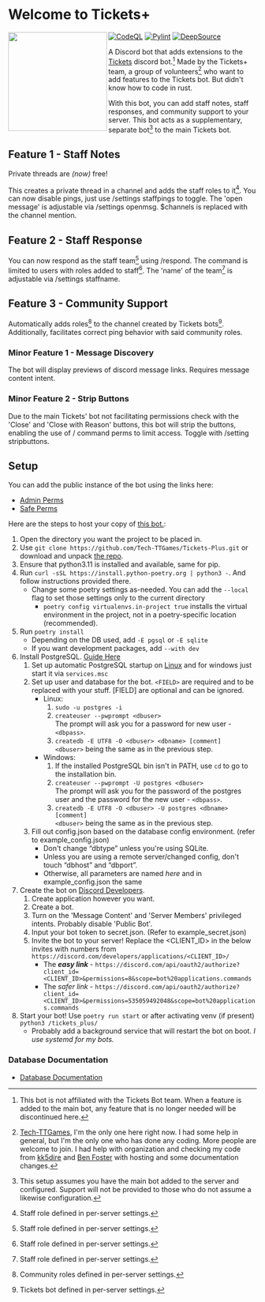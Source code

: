# Welcome to Tickets+

<img align="left" src="https://raw.githubusercontent.com/Tech-TTGames/Tickets-Plus/main/branding/rounded.png" height="200" width="200"/>

[![CodeQL](https://github.com/Tech-TTGames/Tickets-Plus/actions/workflows/codeql.yml/badge.svg?branch=main)](https://github.com/Tech-TTGames/Tickets-Plus/actions/workflows/codeql.yml) [![Pylint](https://github.com/Tech-TTGames/Tickets-Plus/actions/workflows/pylint.yml/badge.svg?branch=main)](https://github.com/Tech-TTGames/Tickets-Plus/actions/workflows/pylint.yml) [![DeepSource](https://deepsource.io/gh/Tech-TTGames/Tickets-Plus.svg/?label=active+issues&show_trend=true&token=ourUeg696DFMDcZDoZi0ZqGn)](https://deepsource.io/gh/Tech-TTGames/Tickets-Plus/?ref=repository-badge)

A Discord bot that adds extensions to the [Tickets](https://github.com/TicketsBot) discord bot.[^1]
Made by the Tickets+ team, a group of volunteers[^0] who want to add features to the Tickets bot. But didn't know how to code in rust.

With this bot, you can add staff notes, staff responses, and community support to your server.
This bot acts as a supplementary, separate bot[^2] to the main Tickets bot.

## Feature 1 - Staff Notes

Private threads are *(now)* free!

This creates a private thread in a channel and adds the staff roles to it[^3].
You can now disable pings, just use /settings staffpings to toggle.
The 'open message' is adjustable via /settings openmsg. $channels is replaced with the channel mention.

## Feature 2 - Staff Response

You can now respond as the staff team[^3] using /respond.
The command is limited to users with roles added to staff[^3].
The 'name' of the team[^3] is adjustable via /settings staffname.

## Feature 3 - Community Support

Automatically adds roles[^4] to the channel created by Tickets bots[^5].
Additionally, facilitates correct ping behavior with said community roles.

### Minor Feature 1 - Message Discovery

The bot will display previews of discord message links.
Requires message content intent.

### Minor Feature 2 - Strip Buttons

Due to the main Tickets' bot not facilitating permissions check with the 'Close' and 'Close with Reason' buttons, this bot will strip the buttons, enabling the use of / command perms to limit access.
Toggle with /setting stripbuttons.

## Setup

You can add the public instance of the bot using the links here:
- [Admin Perms](https://discord.com/oauth2/authorize?client_id=1079422909812047953&scope=bot+applications.commands&permissions=8)
- [Safe Perms](https://discord.com/oauth2/authorize?client_id=1079422909812047953&scope=bot+applications.commands&permissions=535059492048)

Here are the steps to host your copy of [this bot.](https://github.com/Tech-TTGames/Tickets-Plus):

1. Open the directory you want the project to be placed in.
2. Use `git clone https://github.com/Tech-TTGames/Tickets-Plus.git` or download and unpack [the repo](https://github.com/Tech-TTGames/Tickets-Plus/archive/refs/heads/main.zip).
3. Ensure that python3.11 is installed and available, same for pip.
4. Run `curl -sSL https://install.python-poetry.org | python3 -`. And follow instructions provided there.
    - Change some poetry settings as-needed. You can add the `--local` flag to set those settings only to the current directory
        - `poetry config virtualenvs.in-project true` installs the virtual environment in the project, not in a poetry-specific location (recommended).
5. Run `poetry install`
    - Depending on the DB used, add `-E pgsql` or `-E sqlite`
    - If you want development packages, add `--with dev`
6. Install PostgreSQL. [Guide Here](https://www.postgresql.org/download/)
    1. Set up automatic PostgreSQL startup on [Linux](https://www.postgresql.org/docs/current/server-start.html) and for windows just start it via `services.msc`
    2. Set up user and database for the bot. `<FIELD>` are required and to be replaced with your stuff. [FIELD] are optional and can be ignored.
        - Linux:
            1. `sudo -u postgres -i`
            2. `createuser --pwprompt <dbuser>`  
                The prompt will ask you for a password for new user - `<dbpass>`.
            3. `createdb -E UTF8 -O <dbuser> <dbname> [comment]`  
                `<dbuser>` being the same as in the previous step.
        - Windows:
            1. If the installed PostgreSQL bin isn't in PATH, use `cd` to go to the installation bin.
            2. `createuser --pwprompt -U postgres <dbuser>`  
                The prompt will ask you for the password of the postgres user and the password for the new user - `<dbpass>`.
            3. `createdb -E UTF8 -O <dbuser> -U postgres <dbname> [comment]`  
                `<dbuser>` being the same as in the previous step.
    3. Fill out config.json based on the database config environment. (refer to example_config.json)
        - Don't change “dbtype” unless you're using SQLite.
        - Unless you are using a remote server/changed config, don't touch “dbhost” and “dbport”.
        - Otherwise, all parameters are named *here* and in example_config.json the same
7. Create the bot on [Discord Developers](https://discord.com/developers/applications).
    1. Create application however you want.
    2. Create a bot.
    3. Turn on the 'Message Content' and 'Server Members' privileged intents. Probably disable 'Public Bot'.
    4. Input your bot token to secret.json. (Refer to example_secret.json)
    5. Invite the bot to your server! Replace the <CLIENT_ID> in the below invites with numbers from `https://discord.com/developers/applications/<CLIENT_ID>/`
        - The ***easy link*** - `https://discord.com/api/oauth2/authorize?client_id=<CLIENT_ID>&permissions=8&scope=bot%20applications.commands`
        - The *safer link* - `https://discord.com/api/oauth2/authorize?client_id=<CLIENT_ID>&permissions=535059492048&scope=bot%20applications.commands`
8. Start your bot! Use `poetry run start` or after activating venv (if present) `python3 /tickets_plus/`
    - Probably add a background service that will restart the bot on boot. *I use systemd for my bots.*

### Database Documentation

- [Database Documentation](https://tickets-plus.techttgames.dev/database_info.html)

[^1]: This bot is not affiliated with the Tickets Bot team.  When a feature is added to the main bot, any feature that is no longer needed will be discontinued here.
[^0]: [Tech-TTGames](https:\\github.com\Tech-TTGames), I'm the only one here right now. I had some help in general, but I'm the only one who has done any coding. More people are welcome to join. I had help with organization and checking my code from [kk5dire](https://github.com/kk5dire) and [Ben Foster](https://github.com/benfoster04) with hosting and some documentation changes.
[^2]: This setup assumes you have the main bot added to the server and configured. Support will not be provided to those who do not assume a likewise configuration.
[^3]: Staff role defined in per-server settings.
[^4]: Community roles defined in per-server settings.
[^5]: Tickets bot defined in per-server settings.
